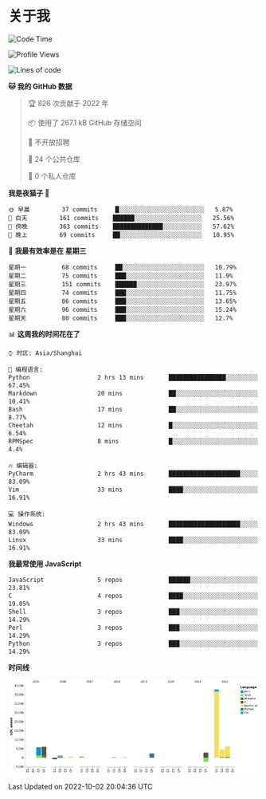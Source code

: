 # 关于我

<!--START_SECTION:waka-->
![Code Time](http://img.shields.io/badge/Code%20Time-658%20hrs%2043%20mins-blue)

![Profile Views](http://img.shields.io/badge/%E4%B8%AA%E4%BA%BA%E8%B5%84%E6%96%99%E8%A7%82%E7%9C%8B%E6%AC%A1%E6%95%B0-0-blue)

![Lines of code](https://img.shields.io/badge/%E4%BB%8E%E3%80%8CHello%20World%E3%80%8D%E8%B5%B7%E6%88%91%E5%B7%B2%E7%BB%8F%E5%86%99%E4%BA%86-67%20Thousand%20%E8%A1%8C%E4%BB%A3%E7%A0%81-blue)

**🐱 我的 GitHub 数据** 

> 🏆 826 次贡献于 2022 年
 > 
> 📦  使用了 267.1 kB GitHub 存储空间 
 > 
> 🚫 不开放招聘
 > 
> 📜 24 个公共仓库 
 > 
> 🔑 0 个私人仓库  
 > 
**我是夜猫子 🦉** 

```text
🌞 早晨         37 commits     █░░░░░░░░░░░░░░░░░░░░░░░░   5.87% 
🌆 白天         161 commits    ██████░░░░░░░░░░░░░░░░░░░   25.56% 
🌃 傍晚         363 commits    ██████████████░░░░░░░░░░░   57.62% 
🌙 晚上         69 commits     ██░░░░░░░░░░░░░░░░░░░░░░░   10.95%

```
📅 **我最有效率是在 星期三** 

```text
星期一          68 commits     ██░░░░░░░░░░░░░░░░░░░░░░░   10.79% 
星期二          75 commits     ███░░░░░░░░░░░░░░░░░░░░░░   11.9% 
星期三          151 commits    ██████░░░░░░░░░░░░░░░░░░░   23.97% 
星期四          74 commits     ███░░░░░░░░░░░░░░░░░░░░░░   11.75% 
星期五          86 commits     ███░░░░░░░░░░░░░░░░░░░░░░   13.65% 
星期六          96 commits     ███░░░░░░░░░░░░░░░░░░░░░░   15.24% 
星期天          80 commits     ███░░░░░░░░░░░░░░░░░░░░░░   12.7%

```


📊 **这周我的时间花在了** 

```text
⌚︎ 时区: Asia/Shanghai

💬 编程语言: 
Python                   2 hrs 13 mins       ████████████████░░░░░░░░░   67.45% 
Markdown                 20 mins             ██░░░░░░░░░░░░░░░░░░░░░░░   10.41% 
Bash                     17 mins             ██░░░░░░░░░░░░░░░░░░░░░░░   8.77% 
Cheetah                  12 mins             █░░░░░░░░░░░░░░░░░░░░░░░░   6.54% 
RPMSpec                  8 mins              █░░░░░░░░░░░░░░░░░░░░░░░░   4.4%

🔥 编辑器: 
PyCharm                  2 hrs 43 mins       ████████████████████░░░░░   83.09% 
Vim                      33 mins             ████░░░░░░░░░░░░░░░░░░░░░   16.91%

💻 操作系统: 
Windows                  2 hrs 43 mins       ████████████████████░░░░░   83.09% 
Linux                    33 mins             ████░░░░░░░░░░░░░░░░░░░░░   16.91%

```

**我最常使用 JavaScript** 

```text
JavaScript               5 repos             ██████░░░░░░░░░░░░░░░░░░░   23.81% 
C                        4 repos             ████░░░░░░░░░░░░░░░░░░░░░   19.05% 
Shell                    3 repos             ███░░░░░░░░░░░░░░░░░░░░░░   14.29% 
Perl                     3 repos             ███░░░░░░░░░░░░░░░░░░░░░░   14.29% 
Python                   3 repos             ███░░░░░░░░░░░░░░░░░░░░░░   14.29%

```


**时间线**

![Chart not found](https://raw.githubusercontent.com/Arondight/Arondight/master/charts/bar_graph.png) 


 Last Updated on 2022-10-02 20:04:36 UTC
<!--END_SECTION:waka-->
